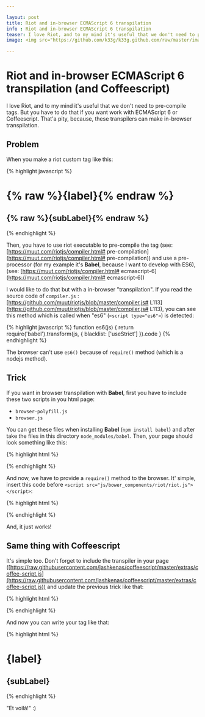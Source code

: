 ```yaml
---

layout: post
title: Riot and in-browser ECMAScript 6 transpilation
info : Riot and in-browser ECMAScript 6 transpilation
teaser: I love Riot, and to my mind it's useful that we don't need to pre-compile tags. But you have to do that if you want work with ECMAScript 6 or Coffeescript. That'a pity, because, these transpilers can make in-browser transpilation.
image: <img src="https://github.com/k33g/k33g.github.com/raw/master/images/riot240x.png" height="30%" width="30%">

---
```


# Riot and in-browser ECMAScript 6 transpilation (and Coffeescript)

I love Riot, and to my mind it's useful that we don't need to pre-compile tags. But you have to do that if you want work with ECMAScript 6 or Coffeescript. That'a pity, because, these transpilers can make in-browser transpilation.

## Problem

When you make a riot custom tag like this:

{% highlight javascript %}
<yo-bob>
  <h1>{% raw %}{label}{% endraw %}</h1>
  <h2>{% raw %}{subLabel}{% endraw %}</h2>
  <script type="es6">
    let firstName = "Bob";
    let lastName = "Morane";
    
    this.label = '--- Yo! ---';
    this.subLabel = `Yo ${% raw %}{firstName}{% endraw %} ${% raw %}{lastName}{% endraw %}`;

    this.on('mount', () => {
      this.root.querySelector("h1").style.color = "red";
      this.root.querySelector("h2").style.color = "green";
    });
  </script>
</yo-bob>
{% endhighlight %}

Then, you have to use riot executable to pre-compile the tag (see: [https://muut.com/riotjs/compiler.html# pre-compilation](https://muut.com/riotjs/compiler.html# pre-compilation)) and use a pre-processor (for my example it's **Babel**, because I want to develop with ES6), (see: [https://muut.com/riotjs/compiler.html# ecmascript-6](https://muut.com/riotjs/compiler.html# ecmascript-6))

I would like to do that but with a in-browser "transpilation". If you read the source code of `compiler.js` : [https://github.com/muut/riotjs/blob/master/compiler.js# L113](https://github.com/muut/riotjs/blob/master/compiler.js# L113), you can see this method which is called when "es6" (`<script type="es6">`) is detected:

{% highlight javascript %}
  function es6(js) {
    return require('babel').transform(js, { blacklist: ['useStrict'] }).code
  }
{% endhighlight %}

The browser can't use `es6()` because of `require()` method (which is a nodejs method).

## Trick

If you want in browser transpilation with **Babel**, first you have to include these two scripts in you html page:

- `browser-polyfill.js`
- `browser.js`

You can get these files when installing **Babel** (`npm install babel`) and after take the files in this directory `node_modules/babel`. Then, your page should look something like this:

{% highlight html %}
<!DOCTYPE html>
<html>
<head lang="en">
  <meta charset="UTF-8">
  <!-- babel -->
  <script src="js/browser-polyfill.js"></script>
  <script src="js/browser.js"></script>

  <script src="js/web-components/yo-bob.html" type="riot/tag"></script>

</head>
<body>
  <yo-bob></yo-bob>


  <script src="js/bower_components/riot/riot.js"></script>
  <script src="js/bower_components/riot/compiler.js"></script>

  <script>
      riot.mount("yo-bob");
  </script>

</body>
</html>
{% endhighlight %}

And now, we have to provide a `require()` method to the browser. It' simple, insert this code before `<script src="js/bower_components/riot/riot.js"></script>`:

{% highlight html %}
<script>
  window.require = function (module) {
    if (module=='babel') {
      this.transform = function (js, param) {
        return babel.transform(js, param);
      }
    }
    return this;
  }
</script>
{% endhighlight %}

And, it just works!

## Same thing with Coffeescript

It's simple too. Don't forget to include the transpiler in your page ([https://raw.githubusercontent.com/jashkenas/coffeescript/master/extras/coffee-script.js](https://raw.githubusercontent.com/jashkenas/coffeescript/master/extras/coffee-script.js)) and update the previous trick like that:

{% highlight html %}
<script>
  window.require = function (module) {
    if (module=='babel') {
      this.transform = function (js, param) {
        return babel.transform(js, param);
      }
    }
    if (module=='coffee-script') {
      this.compile = function (js, param) {
        return CoffeeScript.compile(js, param)
      }
    }
    return this;
  }
</script>
{% endhighlight %}

And now you can write your tag like that:

{% highlight html %}
<hi-bob>
  <h1>{label}</h1>
  <h2>{subLabel}</h2>

  <script type="text/coffeescript">
    firstName = "Bob"
    lastName = "Morane"

    @label = '--- Yo! ---'
    @subLabel = "Yo # {% raw %}{ firstName }{% endraw %} # {% raw %}{ lastName }{% endraw %}"

    @on 'mount', ->
      @root.querySelector('h1').style.color = 'orange'
      @root.querySelector('h2').style.color = 'blue'
  </script>
</hi-bob>
{% endhighlight %}

"Et voilà!" :)
